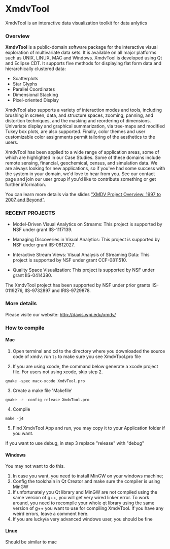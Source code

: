 # XmdvTool

XmdvTool is an interactive data visualization toolkit for data anlytics

### Overview

**XmdvTool** is a public-domain software package for the interactive visual exploration of multivariate data sets. It is available on all major platforms such as UNIX, LINUX, MAC and Windows. XmdvTool is developed using Qt and Eclipse CDT. It supports five methods for displaying flat form data and hierarchically clustered data:

* Scatterplots
* Star Glyphs
* Parallel Coordinates
* Dimensional Stacking
* Pixel-oriented Display

XmdvTool also supports a variety of interaction modes and tools, including brushing in screen, data, and structure spaces, zooming, panning, and distortion techniques, and the masking and reordering of dimensions. Univariate display and graphical summarization, via tree-maps and modified Tukey box plots, are also supported. Finally, color themes and user customizable color assignments permit tailoring of the aesthetics to the users.

XmdvTool has been applied to a wide range of application areas, some of which are highlighted in our Case Studies. Some of these domains include remote sensing, financial, geochemical, census, and simulation data. We are always looking for new applications, so if you've had some success with the system in your domain, we'd love to hear from you. See our contact page and join our user group if you'd like to contribute something or get further information.

You can learn more details via the slides ["XMDV Project Overview: 1997 to 2007 and Beyond"](http://davis.wpi.edu/xmdv/docs/overview.ppt).

### RECENT PROJECTS

* Model-Driven Visual Analytics on Streams: This project is supported by NSF under grant IIS-1117139.

* Managing Discoveries in Visual Analytics: This project is supported by NSF under grant IIS-0812027.

* Interactive Stream Views: Visual Analysis of Streaming Data: This project is supported by NSF under grant CCF-0811510.

* Quality Space Visualization: This project is supported by NSF under grant IIS-0414380.

The XmdvTool project has been supported by NSF under prior grants IIS-0119276, IIS-9732897 and IRIS-9729878.

### More details

Please visite our website: http://davis.wpi.edu/xmdv/


### How to compile

#### Mac
1. Open terminal and cd to the directory where you downloaded the source code of xmdv. run ```ls``` to make sure you see XmdvTool.pro file

2. If you are using xcode, the command below generate a xcode project file. For users not using xcode, skip step 2.
  ```
  qmake -spec macx-xcode XmdvTool.pro
  ```
3. Create a make file 'Makefile'
  
  ```
  qmake -r -config release XmdvTool.pro
  ```
4. Compile
  
  ```
  make -j4
  ```
5. Find XmdvTool App and run, you may copy it to your Application folder if you want.

If you want to use debug, in step 3 replace "release" with "debug"

#### Windows
You may not want to do this.
1. In case you want, you need to install MinGW on your windows machine;
2. Config the toolchain in Qt Creator and make sure the compiler is using MinGW
3. If unfortunately you Qt library and MinGW are not compiled using the same version of g++, you will get very wired linker error. To work around, you need to recompile your whole qt library using the same version of g++ you want to use for compiling XmdvTool. If you have any weird errors, leave a comment here.
4. If you are lucky/a very advanced windows user, you should be fine

#### Linux
Should be similar to mac
